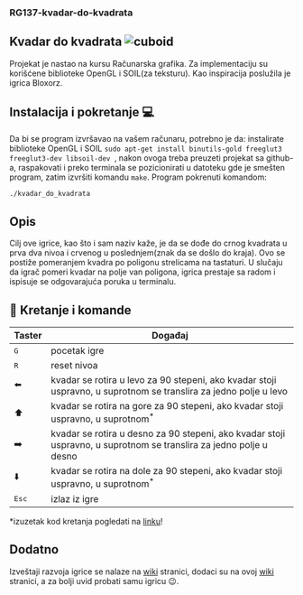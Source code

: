 ### RG137-kvadar-do-kvadrata

## Kvadar do kvadrata ![cuboid](https://i.ibb.co/5Mr9dKZ/kvadar.jpg)

Projekat je nastao na kursu Računarska grafika. Za implementaciju su korišćene biblioteke OpenGL i SOIL(za teksturu). Kao inspiracija poslužila je igrica Bloxorz.

## Instalacija i pokretanje :computer:

Da bi se program izvršavao na vašem računaru, potrebno je da: instalirate biblioteke OpenGL i SOIL ```sudo apt-get install binutils-gold freeglut3 freeglut3-dev libsoil-dev ```, nakon ovoga treba preuzeti projekat sa github-a, raspakovati i preko terminala se pozicionirati u datoteku gde je smešten program, zatim izvršiti komandu ```make```. Program pokrenuti komandom:
```sh
./kvadar_do_kvadrata
```

## Opis

Cilj ove igrice, kao što i sam naziv kaže, je da se dođe do crnog kvadrata u prva dva nivoa i crvenog u poslednjem(znak da se došlo do kraja). Ovo se postiže pomeranjem kvadra po poligonu strelicama na tastaturi. U slučaju da igrač pomeri kvadar na polje van poligona, igrica prestaje sa radom i ispisuje se odgovarajuća poruka u terminalu.

## :diamond_shape_with_a_dot_inside: Kretanje i komande
Taster | Događaj  
----- | ------ 
<kbd>G</kbd> | pocetak igre
<kbd>R</kbd> | reset nivoa
<kdb>:arrow_left:</kdbg> | kvadar se rotira u levo za 90 stepeni, ako kvadar stoji uspravno, u suprotnom se translira za jedno polje u levo
<kdb>:arrow_up:</kdbg> | kvadar se rotira na gore za 90 stepeni, ako kvadar stoji uspravno, u suprotnom<sup>*</sup>
<kdb>:arrow_right:</kdbg> | kvadar se rotira u desno za 90 stepeni, ako kvadar stoji uspravno, u suprotnom se translira za jedno polje u desno
<kdb>:arrow_down:</kdbg> | kvadar se rotira na dole za 90 stepeni, ako kvadar stoji uspravno, u suprotnom<sup>*</sup>
<kbd>Esc</kbd> | izlaz iz igre

*izuzetak kod kretanja pogledati na [linku](https://github.com/MATF-RG18/RG137-kvadar-do-kvadrata/tree/master/Pictures%20and%20videos/Videos)! 

## Dodatno
Izveštaji razvoja igrice se nalaze na [wiki](https://github.com/MATF-RG18/RG137-kvadar-do-kvadrata/wiki) stranici, dodaci su na ovoj [wiki](https://github.com/MATF-RG19/RG7-kvadar-do-kvadrata/wiki) stranici, a za bolji uvid probati samu igricu :wink:.
